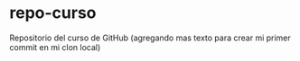 # repo-curso
Repositorio del curso de GitHub (agregando mas texto para crear mi primer commit en mi clon local)

